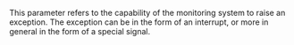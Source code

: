 This parameter refers to the capability of the monitoring system to raise an exception. The exception can be in the form of an interrupt, or more in general in the form of a special signal.

